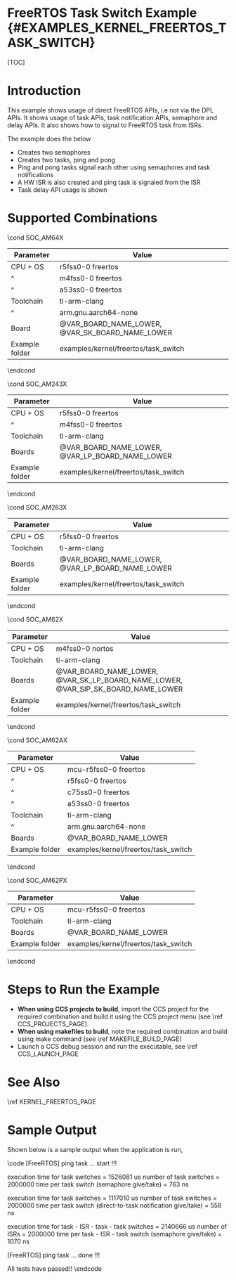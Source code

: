 # FreeRTOS Task Switch Example {#EXAMPLES_KERNEL_FREERTOS_TASK_SWITCH}

[TOC]

# Introduction

This example shows usage of direct FreeRTOS APIs, i.e not via the DPL APIs.
It shows usage of task APIs, task notification APIs, semaphore and delay APIs.
It also shows how to signal to FreeRTOS task from ISRs.

The example does the below
- Creates two semaphores
- Creates two tasks, ping and pong
- Ping and pong tasks signal each other using semaphores and task notifications
- A HW ISR is also created and ping task is signaled from the ISR
- Task delay API usage is shown

# Supported Combinations

\cond SOC_AM64X

 Parameter      | Value
 ---------------|-----------
 CPU + OS       | r5fss0-0 freertos
 ^              | m4fss0-0 freertos
 ^              | a53ss0-0 freertos
 Toolchain      | ti-arm-clang
 ^              | arm.gnu.aarch64-none
 Board          | @VAR_BOARD_NAME_LOWER, @VAR_SK_BOARD_NAME_LOWER
 Example folder | examples/kernel/freertos/task_switch

\endcond

\cond SOC_AM243X

 Parameter      | Value
 ---------------|-----------
 CPU + OS       | r5fss0-0 freertos
 ^              | m4fss0-0 freertos
 Toolchain      | ti-arm-clang
 Boards         | @VAR_BOARD_NAME_LOWER, @VAR_LP_BOARD_NAME_LOWER
 Example folder | examples/kernel/freertos/task_switch

\endcond

\cond SOC_AM263X

 Parameter      | Value
 ---------------|-----------
 CPU + OS       | r5fss0-0 freertos
 Toolchain      | ti-arm-clang
 Boards         | @VAR_BOARD_NAME_LOWER, @VAR_LP_BOARD_NAME_LOWER
 Example folder | examples/kernel/freertos/task_switch

\endcond

\cond SOC_AM62X

 Parameter      | Value
 ---------------|-----------
 CPU + OS       | m4fss0-0 nortos
 Toolchain      | ti-arm-clang
 Boards         | @VAR_BOARD_NAME_LOWER, @VAR_SK_LP_BOARD_NAME_LOWER, @VAR_SIP_SK_BOARD_NAME_LOWER
 Example folder | examples/kernel/freertos/task_switch

\endcond

\cond SOC_AM62AX

 Parameter      | Value
 ---------------|-----------
 CPU + OS       | mcu-r5fss0-0 freertos
 ^              | r5fss0-0 freertos
 ^              | c75ss0-0 freertos
 ^              | a53ss0-0 freertos
 Toolchain      | ti-arm-clang
 ^              | arm.gnu.aarch64-none
 Boards         | @VAR_BOARD_NAME_LOWER
 Example folder | examples/kernel/freertos/task_switch

\endcond

\cond SOC_AM62PX

 Parameter      | Value
 ---------------|-----------
 CPU + OS       | mcu-r5fss0-0 freertos
 Toolchain      | ti-arm-clang
 Boards         | @VAR_BOARD_NAME_LOWER
 Example folder | examples/kernel/freertos/task_switch

\endcond

# Steps to Run the Example

- **When using CCS projects to build**, import the CCS project for the required combination
  and build it using the CCS project menu (see \ref CCS_PROJECTS_PAGE).
- **When using makefiles to build**, note the required combination and build using
  make command (see \ref MAKEFILE_BUILD_PAGE)
- Launch a CCS debug session and run the executable, see \ref CCS_LAUNCH_PAGE

# See Also

\ref KERNEL_FREERTOS_PAGE

# Sample Output

Shown below is a sample output when the application is run,

\code
[FreeRTOS] ping task ... start !!!

execution time for task switches = 1526081 us
number of task switches = 2000000
time per task switch (semaphore give/take) = 763 ns

execution time for task switches = 1117010 us
number of task switches = 2000000
time per task switch (direct-to-task notification give/take) = 558 ns

execution time for task - ISR - task - task switches = 2140666 us
number of ISRs = 2000000
time per task - ISR - task switch (semaphore give/take) = 1070 ns

[FreeRTOS] ping task ... done !!!

All tests have passed!!
\endcode
